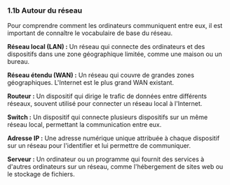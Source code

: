 
### 1.1b Autour du réseau
Pour comprendre comment les ordinateurs communiquent entre eux, il est important de connaître le vocabulaire de base du réseau.

**Réseau local (LAN) :** Un réseau qui connecte des ordinateurs et des dispositifs dans une zone géographique limitée, comme une maison ou un bureau.

**Réseau étendu (WAN) :** Un réseau qui couvre de grandes zones géographiques. L'Internet est le plus grand WAN existant.

**Routeur :** Un dispositif qui dirige le trafic de données entre différents réseaux, souvent utilisé pour connecter un réseau local à l'Internet.

**Switch :** Un dispositif qui connecte plusieurs dispositifs sur un même réseau local, permettant la communication entre eux.

**Adresse IP :** Une adresse numérique unique attribuée à chaque dispositif sur un réseau pour l'identifier et lui permettre de communiquer.

**Serveur :** Un ordinateur ou un programme qui fournit des services à d'autres ordinateurs sur un réseau, comme l'hébergement de sites web ou le stockage de fichiers.